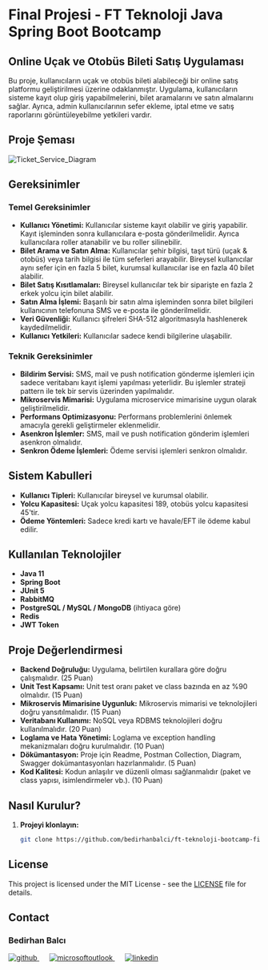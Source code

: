 # Final Projesi - FT Teknoloji Java Spring Boot Bootcamp

## Online Uçak ve Otobüs Bileti Satış Uygulaması
Bu proje, kullanıcıların uçak ve otobüs bileti alabileceği bir online satış platformu geliştirilmesi üzerine odaklanmıştır. Uygulama, kullanıcıların sisteme kayıt olup giriş yapabilmelerini, bilet aramalarını ve satın almalarını sağlar. Ayrıca, admin kullanıcılarının sefer ekleme, iptal etme ve satış raporlarını görüntüleyebilme yetkileri vardır.

## Proje Şeması
![Ticket_Service_Diagram](https://github.com/user-attachments/assets/ee6c8f34-a4d2-4b68-a018-199e64ca3bd3)

## Gereksinimler

### Temel Gereksinimler
- **Kullanıcı Yönetimi:** Kullanıcılar sisteme kayıt olabilir ve giriş yapabilir. Kayıt işleminden sonra kullanıcılara e-posta gönderilmelidir. Ayrıca kullanıcılara roller atanabilir ve bu roller silinebilir.
- **Bilet Arama ve Satın Alma:** Kullanıcılar şehir bilgisi, taşıt türü (uçak & otobüs) veya tarih bilgisi ile tüm seferleri arayabilir. Bireysel kullanıcılar aynı sefer için en fazla 5 bilet, kurumsal kullanıcılar ise en fazla 40 bilet alabilir.
- **Bilet Satış Kısıtlamaları:** Bireysel kullanıcılar tek bir siparişte en fazla 2 erkek yolcu için bilet alabilir.
- **Satın Alma İşlemi:** Başarılı bir satın alma işleminden sonra bilet bilgileri kullanıcının telefonuna SMS ve e-posta ile gönderilmelidir.
- **Veri Güvenliği:** Kullanıcı şifreleri SHA-512 algoritmasıyla hashlenerek kaydedilmelidir.
- **Kullanıcı Yetkileri:** Kullanıcılar sadece kendi bilgilerine ulaşabilir.

### Teknik Gereksinimler
- **Bildirim Servisi:** SMS, mail ve push notification gönderme işlemleri için sadece veritabanı kayıt işlemi yapılması yeterlidir. Bu işlemler strateji pattern ile tek bir servis üzerinden yapılmalıdır.
- **Mikroservis Mimarisi:** Uygulama microservice mimarisine uygun olarak geliştirilmelidir.
- **Performans Optimizasyonu:** Performans problemlerini önlemek amacıyla gerekli geliştirmeler eklenmelidir.
- **Asenkron İşlemler:** SMS, mail ve push notification gönderim işlemleri asenkron olmalıdır.
- **Senkron Ödeme İşlemleri:** Ödeme servisi işlemleri senkron olmalıdır.

## Sistem Kabulleri
- **Kullanıcı Tipleri:** Kullanıcılar bireysel ve kurumsal olabilir.
- **Yolcu Kapasitesi:** Uçak yolcu kapasitesi 189, otobüs yolcu kapasitesi 45'tir.
- **Ödeme Yöntemleri:** Sadece kredi kartı ve havale/EFT ile ödeme kabul edilir.

## Kullanılan Teknolojiler
- **Java 11**
- **Spring Boot**
- **JUnit 5**
- **RabbitMQ**
- **PostgreSQL / MySQL / MongoDB** (ihtiyaca göre)
- **Redis**
- **JWT Token**

## Proje Değerlendirmesi
- **Backend Doğruluğu:** Uygulama, belirtilen kurallara göre doğru çalışmalıdır. (25 Puan)
- **Unit Test Kapsamı:** Unit test oranı paket ve class bazında en az %90 olmalıdır. (15 Puan)
- **Mikroservis Mimarisine Uygunluk:** Mikroservis mimarisi ve teknolojileri doğru yansıtılmalıdır. (15 Puan)
- **Veritabanı Kullanımı:** NoSQL veya RDBMS teknolojileri doğru kullanılmalıdır. (20 Puan)
- **Loglama ve Hata Yönetimi:** Loglama ve exception handling mekanizmaları doğru kurulmalıdır. (10 Puan)
- **Dökümantasyon:** Proje için Readme, Postman Collection, Diagram, Swagger dokümantasyonları hazırlanmalıdır. (5 Puan)
- **Kod Kalitesi:** Kodun anlaşılır ve düzenli olması sağlanmalıdır (paket ve class yapısı, isimlendirmeler vb.). (10 Puan)

## Nasıl Kurulur?
1. **Projeyi klonlayın:**
   ```bash
   git clone https://github.com/bedirhanbalci/ft-teknoloji-bootcamp-final-case.git

## License
This project is licensed under the MIT License - see the [LICENSE](LICENSE) file for details.

## Contact
### Bedirhan Balcı
<a href="https://github.com/bedirhanbalci" target="_blank">
<img  src=https://img.shields.io/badge/github-%2324292e.svg?&style=for-the-badge&logo=github&logoColor=white alt=github style="margin-bottom: 20px;" />
</a>
<a href = "mailto:bedirhanbalci@outlook.com?subject = Feedback&body = Message">
<img src=https://img.shields.io/badge/send-email-email?&style=for-the-badge&logo=microsoftoutlook&color=CD5C5C alt=microsoftoutlook style="margin-bottom: 20px; margin-left:20px" />
</a>
<a href="https://www.linkedin.com/in/bedirhanbalci" target="_blank">
<img src=https://img.shields.io/badge/linkedin-%231E77B5.svg?&style=for-the-badge&logo=linkedin&logoColor=white alt=linkedin style="margin-bottom: 20px; margin-left:20px" />
</a>
